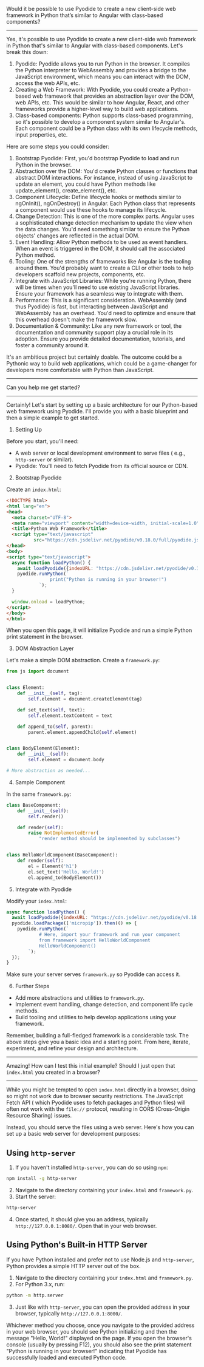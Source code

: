 Would it be possible to use Pyodide to create a new client-side web framework in
Python that’s similar to Angular with class-based components?

---

Yes, it's possible to use Pyodide to create a new client-side web framework in
Python that's similar to Angular with class-based components. Let's break this
down:

1. Pyodide: Pyodide allows you to run Python in the browser. It compiles the
   Python interpreter to WebAssembly and provides a bridge to the JavaScript
   environment, which means you can interact with the DOM, access the web APIs,
   etc.
2. Creating a Web Framework: With Pyodide, you could create a Python-based web
   framework that provides an abstraction layer over the DOM, web APIs, etc.
   This would be similar to how Angular, React, and other frameworks provide a
   higher-level way to build web applications.
3. Class-based components: Python supports class-based programming, so it's
   possible to develop a component system similar to Angular's. Each component
   could be a Python class with its own lifecycle methods, input properties,
   etc.

Here are some steps you could consider:

1. Bootstrap Pyodide: First, you'd bootstrap Pyodide to load and run Python in
   the browser.
2. Abstraction over the DOM: You'd create Python classes or functions that
   abstract DOM interactions. For instance, instead of using JavaScript to
   update an element, you could have Python methods like update_element(),
   create_element(), etc.
3. Component Lifecycle: Define lifecycle hooks or methods similar to ngOnInit(),
   ngOnDestroy() in Angular. Each Python class that represents a component would
   use these hooks to manage its lifecycle.
4. Change Detection: This is one of the more complex parts. Angular uses a
   sophisticated change detection mechanism to update the view when the data
   changes. You'd need something similar to ensure the Python objects' changes
   are reflected in the actual DOM.
5. Event Handling: Allow Python methods to be used as event handlers. When an
   event is triggered in the DOM, it should call the associated Python method.
6. Tooling: One of the strengths of frameworks like Angular is the tooling
   around them. You'd probably want to create a CLI or other tools to help
   developers scaffold new projects, components, etc.
7. Integrate with JavaScript Libraries: While you're running Python, there will
   be times when you'll need to use existing JavaScript libraries. Ensure your
   framework has a seamless way to integrate with them.
8. Performance: This is a significant consideration. WebAssembly (and thus
   Pyodide) is fast, but interacting between JavaScript and WebAssembly has an
   overhead. You'd need to optimize and ensure that this overhead doesn't make
   the framework slow.
9. Documentation & Community: Like any new framework or tool, the documentation
   and community support play a crucial role in its adoption. Ensure you provide
   detailed documentation, tutorials, and foster a community around it.

It's an ambitious project but certainly doable. The outcome could be a Pythonic
way to build web applications, which could be a game-changer for developers more
comfortable with Python than JavaScript.

---

Can you help me get started?

---

Certainly! Let's start by setting up a basic architecture for our Python-based
web framework using Pyodide. I'll provide you with a basic blueprint and then a
simple example to get started.

1. Setting Up

Before you start, you'll need:

- A web server or local development environment to serve files (
  e.g., `http-server` or similar).
- Pyodide: You'll need to fetch Pyodide from its official source or CDN.

2. Bootstrap Pyodide

Create an `index.html`:

```html
<!DOCTYPE html>
<html lang="en">
<head>
  <meta charset="UTF-8">
  <meta name="viewport" content="width=device-width, initial-scale=1.0">
  <title>Python Web Framework</title>
  <script type="text/javascript"
          src="https://cdn.jsdelivr.net/pyodide/v0.18.0/full/pyodide.js"></script>
</head>
<body>
<script type="text/javascript">
  async function loadPython() {
    await loadPyodide({indexURL: "https://cdn.jsdelivr.net/pyodide/v0.18.0/full/"});
    pyodide.runPython(`
                print("Python is running in your browser!")
            `);
  }

  window.onload = loadPython;
</script>
</body>
</html>
```

When you open this page, it will initialize Pyodide and run a simple Python
print statement in the browser.

3. DOM Abstraction Layer

Let's make a simple DOM abstraction. Create a `framework.py`:

```python
from js import document


class Element:
    def __init__(self, tag):
        self.element = document.createElement(tag)

    def set_text(self, text):
        self.element.textContent = text

    def append_to(self, parent):
        parent.element.appendChild(self.element)


class BodyElement(Element):
    def __init__(self):
        self.element = document.body

# More abstraction as needed...
```

4. Sample Component

In the same `framework.py`:

```python
class BaseComponent:
    def __init__(self):
        self.render()

    def render(self):
        raise NotImplementedError(
            "render method should be implemented by subclasses")


class HelloWorldComponent(BaseComponent):
    def render(self):
        el = Element('h1')
        el.set_text('Hello, World!')
        el.append_to(BodyElement())
```

5. Integrate with Pyodide

Modify your `index.html`:

```javascript
async function loadPython() {
  await loadPyodide({indexURL: "https://cdn.jsdelivr.net/pyodide/v0.18.0/full/"});
  pyodide.loadPackage(['micropip']).then(() => {
    pyodide.runPython(`
            # Here, import your framework and run your component
            from framework import HelloWorldComponent
            HelloWorldComponent()
        `);
  });
}
```

Make sure your server serves `framework.py` so Pyodide can access it.

6. Further Steps

- Add more abstractions and utilities to `framework.py`.
- Implement event handling, change detection, and component life cycle methods.
- Build tooling and utilities to help develop applications using your framework.

Remember, building a full-fledged framework is a considerable task. The above
steps give you a basic idea and a starting point. From here, iterate,
experiment, and refine your design and architecture.

---

Amazing! How can I test this initial example? Should I just open
that `index.html` you created in a browser?

---

While you might be tempted to open `index.html` directly in a browser, doing so
might not work due to browser security restrictions. The JavaScript Fetch API (
which Pyodide uses to fetch packages and Python files) will often not work with
the `file://` protocol, resulting in CORS (Cross-Origin Resource Sharing)
issues.

Instead, you should serve the files using a web server. Here's how you can set
up a basic web server for development purposes:

## Using `http-server`

1. If you haven't installed `http-server`, you can do so using `npm`:

```bash
npm install -g http-server
```

2. Navigate to the directory containing your `index.html` and `framework.py`.
3. Start the server:

```bash
http-server
```

4. Once started, it should give you an address,
   typically `http://127.0.0.1:8080/`. Open that in your web browser.

## Using Python's Built-in HTTP Server

If you have Python installed and prefer not to use Node.js and `http-server`,
Python provides a simple HTTP server out of the box.

1. Navigate to the directory containing your `index.html` and `framework.py`.
2. For Python 3.x, run:

```bash
python -m http.server
```

3. Just like with `http-server`, you can open the provided address in your
   browser, typically `http://127.0.0.1:8000/`.

Whichever method you choose, once you navigate to the provided address in your
web browser, you should see Python initializing and then the message "Hello,
World!" displayed on the page. If you open the browser's console (usually by
pressing F12), you should also see the print statement "Python is running in
your browser!" indicating that Pyodide has successfully loaded and executed
Python code.
